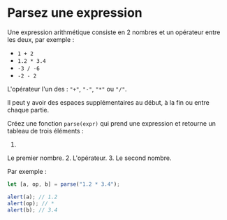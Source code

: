 # Parsez une expression

Une expression arithmétique consiste en 2 nombres et un opérateur entre les deux, par exemple :

- `1 + 2`
- `1.2 * 3.4`
- `-3 / -6`
- `-2 - 2`

L'opérateur l'un des : `"+"`, `"-"`, `"*"` ou `"/"`.

Il peut y avoir des espaces supplémentaires au début, à la fin ou entre chaque partie.

Créez une fonction `parse(expr)` qui prend une expression et retourne un tableau de trois éléments :

1.
Le premier nombre.
2.
L'opérateur.
3.
Le second nombre.

Par exemple :

```js
let [a, op, b] = parse("1.2 * 3.4");

alert(a); // 1.2
alert(op); // *
alert(b); // 3.4
```
